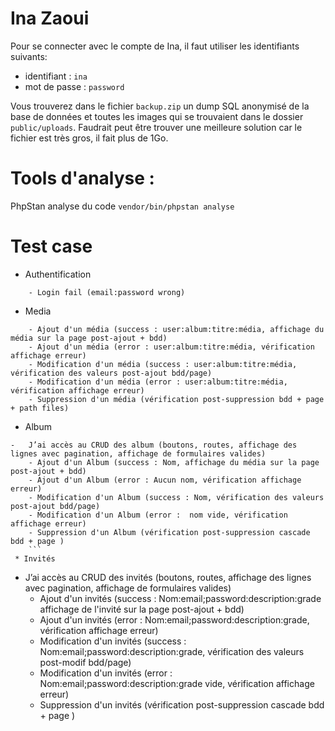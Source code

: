 # Ina Zaoui

Pour se connecter avec le compte de Ina, il faut utiliser les identifiants suivants:
- identifiant : `ina`
- mot de passe : `password`

Vous trouverez dans le fichier `backup.zip` un dump SQL anonymisé de la base de données et toutes les images qui se trouvaient dans le dossier `public/uploads`.
Faudrait peut être trouver une meilleure solution car le fichier est très gros, il fait plus de 1Go.


# Tools d'analyse : 

PhpStan analyse du code 
```vendor/bin/phpstan analyse```

# Test case 
* Authentification
``` - Login sucess (email:password valid)
    - Login fail (email:password wrong)
```

* Media
```- J’ai accès au CRUD des médias (boutons, routes, affichage des lignes avec pagination, affichage de formulaires valides)
    - Ajout d'un média (success : user:album:titre:média, affichage du média sur la page post-ajout + bdd)
    - Ajout d'un média (error : user:album:titre:média, vérification affichage erreur)
    - Modification d'un média (success : user:album:titre:média, vérification des valeurs post-ajout bdd/page)
    - Modification d'un média (error : user:album:titre:média, vérification affichage erreur)
    - Suppression d'un média (vérification post-suppression bdd + page + path files)
```
* Album 
```
-   J’ai accès au CRUD des album (boutons, routes, affichage des lignes avec pagination, affichage de formulaires valides)
    - Ajout d'un Album (success : Nom, affichage du média sur la page post-ajout + bdd)
    - Ajout d'un Album (error : Aucun nom, vérification affichage erreur)
    - Modification d'un Album (success : Nom, vérification des valeurs post-ajout bdd/page)
    - Modification d'un Album (error :  nom vide, vérification affichage erreur)
    - Suppression d'un Album (vérification post-suppression cascade bdd + page )
    ```
 * Invités 
```
-   J’ai accès au CRUD des invités (boutons, routes, affichage des lignes avec pagination, affichage de formulaires valides)
    - Ajout d'un invités (success : Nom:email;password:description:grade affichage de l'invité sur la page post-ajout + bdd)
    - Ajout d'un invités (error : Nom:email;password:description:grade, vérification affichage erreur)
    - Modification d'un invités (success : Nom:email;password:description:grade, vérification des valeurs post-modif bdd/page)
    - Modification d'un invités (error : Nom:email;password:description:grade vide, vérification affichage erreur)
    - Suppression d'un invités (vérification post-suppression cascade bdd + page )
    ```
